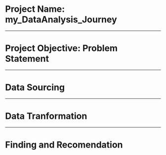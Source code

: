 # Project Name: my_DataAnalysis_Journey

----
# Project Objective: Problem Statement



-----
# Data Sourcing



-----
# Data Tranformation



-----
# Finding and Recomendation

